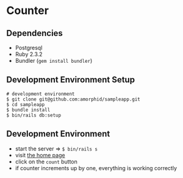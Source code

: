 Counter
=======

## Dependencies

* Postgresql
* Ruby 2.3.2
* Bundler (`gem install bundler`)

## Development Environment Setup

    # development environment
    $ git clone git@github.com:amorphid/sampleapp.git
    $ cd sampleapp
    $ bundle install
    $ bin/rails db:setup

## Development Environment

* start the server => `$ bin/rails s`
* visit [the home page](http://localhost:3000/)
* click on the `count` button
* if counter increments up by one, everything is working correctly
